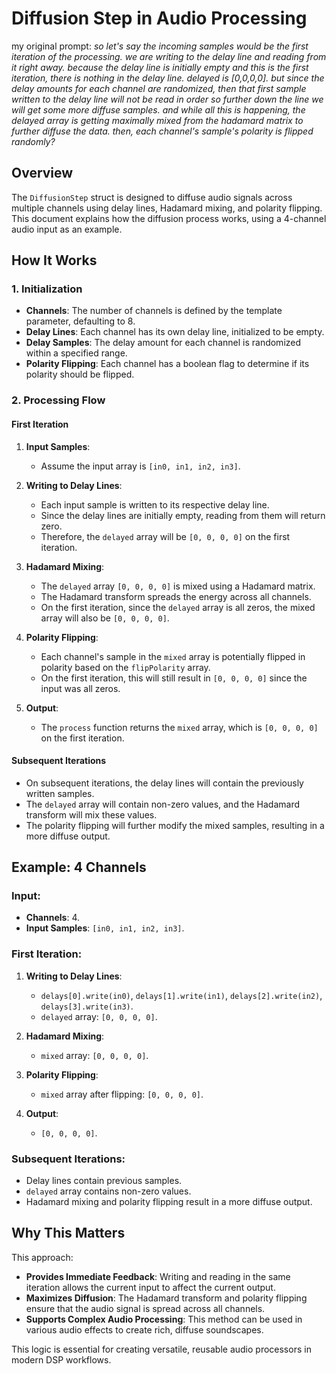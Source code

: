 # Diffusion Step in Audio Processing

my original prompt:
*so let's say the incoming samples would be the first iteration of the processing. we are writing to the delay line and reading from it right away. because the delay line is initially empty and this is the first iteration, there is nothing in the delay line. delayed is [0,0,0,0]. but since the delay amounts for each channel are randomized, then that first sample written to the delay line will not be read in order so further down the line we will get some more diffuse samples. and while all this is happening, the delayed array is getting maximally mixed from the hadamard matrix to further diffuse the data. then, each channel's sample's polarity is flipped randomly?*

## Overview

The `DiffusionStep` struct is designed to diffuse audio signals across multiple channels using delay lines, Hadamard mixing, and polarity flipping. This document explains how the diffusion process works, using a 4-channel audio input as an example.

## How It Works

### 1. **Initialization**
- **Channels**: The number of channels is defined by the template parameter, defaulting to 8.
- **Delay Lines**: Each channel has its own delay line, initialized to be empty.
- **Delay Samples**: The delay amount for each channel is randomized within a specified range.
- **Polarity Flipping**: Each channel has a boolean flag to determine if its polarity should be flipped.

### 2. **Processing Flow**

#### First Iteration

1. **Input Samples**:
   - Assume the input array is `[in0, in1, in2, in3]`.

2. **Writing to Delay Lines**:
   - Each input sample is written to its respective delay line.
   - Since the delay lines are initially empty, reading from them will return zero.
   - Therefore, the `delayed` array will be `[0, 0, 0, 0]` on the first iteration.

3. **Hadamard Mixing**:
   - The `delayed` array `[0, 0, 0, 0]` is mixed using a Hadamard matrix.
   - The Hadamard transform spreads the energy across all channels.
   - On the first iteration, since the `delayed` array is all zeros, the mixed array will also be `[0, 0, 0, 0]`.

4. **Polarity Flipping**:
   - Each channel's sample in the `mixed` array is potentially flipped in polarity based on the `flipPolarity` array.
   - On the first iteration, this will still result in `[0, 0, 0, 0]` since the input was all zeros.

5. **Output**:
   - The `process` function returns the `mixed` array, which is `[0, 0, 0, 0]` on the first iteration.

#### Subsequent Iterations

- On subsequent iterations, the delay lines will contain the previously written samples.
- The `delayed` array will contain non-zero values, and the Hadamard transform will mix these values.
- The polarity flipping will further modify the mixed samples, resulting in a more diffuse output.

## Example: 4 Channels

### Input:
- **Channels**: 4.
- **Input Samples**: `[in0, in1, in2, in3]`.

### First Iteration:
1. **Writing to Delay Lines**:
   - `delays[0].write(in0)`, `delays[1].write(in1)`, `delays[2].write(in2)`, `delays[3].write(in3)`.
   - `delayed` array: `[0, 0, 0, 0]`.

2. **Hadamard Mixing**:
   - `mixed` array: `[0, 0, 0, 0]`.

3. **Polarity Flipping**:
   - `mixed` array after flipping: `[0, 0, 0, 0]`.

4. **Output**:
   - `[0, 0, 0, 0]`.

### Subsequent Iterations:
- Delay lines contain previous samples.
- `delayed` array contains non-zero values.
- Hadamard mixing and polarity flipping result in a more diffuse output.

## Why This Matters

This approach:
- **Provides Immediate Feedback**: Writing and reading in the same iteration allows the current input to affect the current output.
- **Maximizes Diffusion**: The Hadamard transform and polarity flipping ensure that the audio signal is spread across all channels.
- **Supports Complex Audio Processing**: This method can be used in various audio effects to create rich, diffuse soundscapes.

This logic is essential for creating versatile, reusable audio processors in modern DSP workflows.